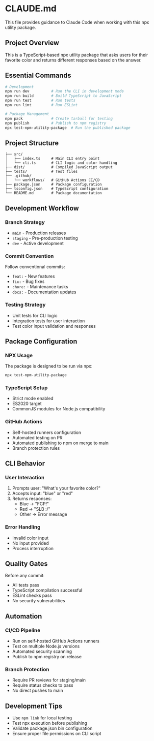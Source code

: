 # CLAUDE.md

This file provides guidance to Claude Code when working with this npx utility package.

## Project Overview

This is a TypeScript-based npx utility package that asks users for their favorite color and returns different responses based on the answer.

## Essential Commands

```bash
# Development
npm run dev          # Run the CLI in development mode
npm run build        # Build TypeScript to JavaScript
npm run test         # Run tests
npm run lint         # Run ESLint

# Package Management
npm pack             # Create tarball for testing
npm publish          # Publish to npm registry
npx test-npm-utility-package  # Run the published package
```

## Project Structure

```
├── src/
│   ├── index.ts     # Main CLI entry point
│   └── cli.ts       # CLI logic and color handling
├── dist/            # Compiled JavaScript output
├── tests/           # Test files
├── .github/
│   └── workflows/   # GitHub Actions CI/CD
├── package.json     # Package configuration
├── tsconfig.json    # TypeScript configuration
└── README.md        # Package documentation
```

## Development Workflow

### Branch Strategy
- `main` - Production releases
- `staging` - Pre-production testing
- `dev` - Active development

### Commit Convention
Follow conventional commits:
- `feat:` - New features
- `fix:` - Bug fixes
- `chore:` - Maintenance tasks
- `docs:` - Documentation updates

### Testing Strategy
- Unit tests for CLI logic
- Integration tests for user interaction
- Test color input validation and responses

## Package Configuration

### NPX Usage
The package is designed to be run via npx:
```bash
npx test-npm-utility-package
```

### TypeScript Setup
- Strict mode enabled
- ES2020 target
- CommonJS modules for Node.js compatibility

### GitHub Actions
- Self-hosted runners configuration
- Automated testing on PR
- Automated publishing to npm on merge to main
- Branch protection rules

## CLI Behavior

### User Interaction
1. Prompts user: "What's your favorite color?"
2. Accepts input: "blue" or "red"
3. Returns responses:
   - Blue → "FCP!"
   - Red → "SLB :/"
   - Other → Error message

### Error Handling
- Invalid color input
- No input provided
- Process interruption

## Quality Gates

Before any commit:
- All tests pass
- TypeScript compilation successful
- ESLint checks pass
- No security vulnerabilities

## Automation

### CI/CD Pipeline
- Run on self-hosted GitHub Actions runners
- Test on multiple Node.js versions
- Automated security scanning
- Publish to npm registry on release

### Branch Protection
- Require PR reviews for staging/main
- Require status checks to pass
- No direct pushes to main

## Development Tips

- Use `npm link` for local testing
- Test npx execution before publishing
- Validate package.json bin configuration
- Ensure proper file permissions on CLI script